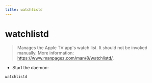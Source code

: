```yaml
---
title: watchlistd
---
```

# watchlistd

> Manages the Apple TV app's watch list.
> It should not be invoked manually.
> More information: <https://www.manpagez.com/man/8/watchlistd/>.

- Start the daemon:

`watchlistd`
